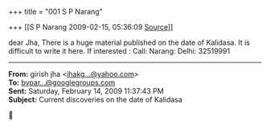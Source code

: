 +++
title = "001 S P Narang"

+++
[[S P Narang	2009-02-15, 05:36:09 [Source](https://groups.google.com/g/bvparishat/c/8P0m3_tgl18)]]



dear Jha, There is a huge material published on the date of Kalidasa. It is difficult to write it here. If interested : Call: Narang: Delhi: 32519991  

  

------------------------------------------------------------------------

**From:** girish jha \<[jhakg...@yahoo.com]()\>  
**To:** [bvpar...@googlegroups.com]()  
**Sent:** Saturday, February 14, 2009 11:37:43 PM  
**Subject:** Current discoveries on the date of Kalidasa  



